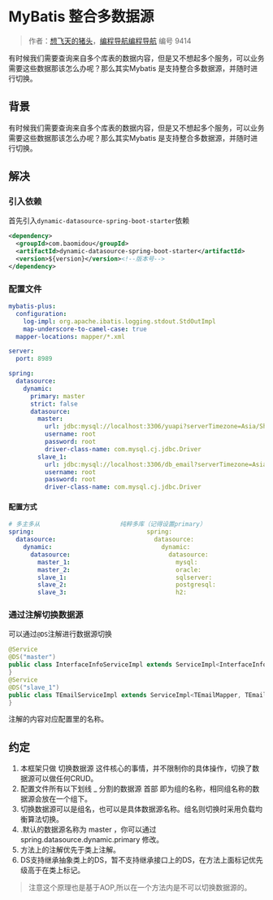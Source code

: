 # MyBatis 整合多数据源

> 作者：[想飞天的猪头](https://wx.zsxq.com/dweb2/index/footprint/818812488588112)，[编程导航编程导航](https://wx.zsxq.com/dweb2/index/group/51122858222824) 编号 9414

有时候我们需要查询来自多个库表的数据内容，但是又不想起多个服务，可以业务需要这些数据那该怎么办呢？那么其实Mybatis 是支持整合多数据源，并随时进行切换。

## 背景

有时候我们需要查询来自多个库表的数据内容，但是又不想起多个服务，可以业务需要这些数据那该怎么办呢？那么其实Mybatis 是支持整合多数据源，并随时进行切换。

## 解决

### 引入依赖

首先引入`dynamic-datasource-spring-boot-starter`依赖

```xml
<dependency>
  <groupId>com.baomidou</groupId>
  <artifactId>dynamic-datasource-spring-boot-starter</artifactId>
  <version>${version}</version><!--版本号-->
</dependency>
```

### 配置文件

```yaml
mybatis-plus:
  configuration:
    log-impl: org.apache.ibatis.logging.stdout.StdOutImpl
    map-underscore-to-camel-case: true
  mapper-locations: mapper/*.xml

server:
  port: 8989

spring:
  datasource:
    dynamic:
      primary: master
      strict: false
      datasource:
        master:
          url: jdbc:mysql://localhost:3306/yuapi?serverTimezone=Asia/Shanghai&useUnicode=true&characterEncoding=utf-8&useSSL=false
          username: root
          password: root
          driver-class-name: com.mysql.cj.jdbc.Driver
        slave_1:
          url: jdbc:mysql://localhost:3306/db_email?serverTimezone=Asia/Shanghai&useUnicode=true&characterEncoding=utf-8&useSSL=false
          username: root
          password: root
          driver-class-name: com.mysql.cj.jdbc.Driver
```

#### 配置方式

```yaml
# 多主多从                      纯粹多库（记得设置primary）                   混合配置
spring:                               spring:                               spring:
  datasource:                           datasource:                           datasource:
    dynamic:                              dynamic:                              dynamic:
      datasource:                           datasource:                           datasource:
        master_1:                             mysql:                                master:
        master_2:                             oracle:                               slave_1:
        slave_1:                              sqlserver:                            slave_2:
        slave_2:                              postgresql:                           oracle_1:
        slave_3:                              h2:                                   oracle_2:
```

### 通过注解切换数据源

可以通过`@DS`注解进行数据源切换

```java
@Service
@DS("master")
public class InterfaceInfoServiceImpl extends ServiceImpl<InterfaceInfoMapper, InterfaceInfo> implements InterfaceInfoService {
}
@Service
@DS("slave_1")
public class TEmailServiceImpl extends ServiceImpl<TEmailMapper, TEmail> implements TEmailService {
}
```

注解的内容对应配置里的名称。

## 约定

1. 本框架只做 切换数据源 这件核心的事情，并不限制你的具体操作，切换了数据源可以做任何CRUD。
2. 配置文件所有以下划线 _ 分割的数据源 首部 即为组的名称，相同组名称的数据源会放在一个组下。
3. 切换数据源可以是组名，也可以是具体数据源名称。组名则切换时采用负载均衡算法切换。
4. .默认的数据源名称为 master ，你可以通过 spring.datasource.dynamic.primary 修改。
5. 方法上的注解优先于类上注解。
6. DS支持继承抽象类上的DS，暂不支持继承接口上的DS，在方法上面标记优先级高于在类上标记。

> 注意这个原理也是基于AOP,所以在一个方法内是不可以切换数据源的。